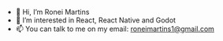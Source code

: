 - 👋 Hi, I’m Ronei Martins
- 👀 I’m interested in React, React Native and Godot
- 📫 You can talk to me on my email: roneimartins1@gmail.com
